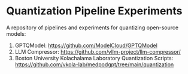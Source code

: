 # Quantization Pipeline Experiments

A repository of pipelines and experiments for quantizing open-source models:

1. GPTQModel: https://github.com/ModelCloud/GPTQModel
2. LLM Compressor: https://github.com/vllm-project/llm-compressor/
3. Boston University Kolachalama Laboratory Quantization Scripts: https://github.com/vkola-lab/medpodgpt/tree/main/quantization
